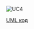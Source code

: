 ![UC4](https://github.com/Koroliuk/TeamOne/blob/uml_diagrams/docs/UML_Diagrams/scenarios/teacher/diagrams/UC-4.png)

[UML код](https://github.com/Koroliuk/TeamOne/blob/uml_diagrams/docs/UML_Diagrams/scenarios/teacher/diagrams/UC-4.pu)
